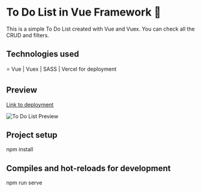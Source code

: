 # To Do List in Vue Framework 📝
This is a simple To Do List created with Vue and Vuex. You can check all the CRUD and filters.

## Technologies used
⭐ Vue | Vuex | SASS | Vercel for deployment

## Preview

[Link to deployment](https://todolist-vue-lolarufino.vercel.app/)

![To Do List Preview](https://i.ibb.co/0QcV7sZ/todolistgif.gif)

## Project setup

npm install

## Compiles and hot-reloads for development

npm run serve
